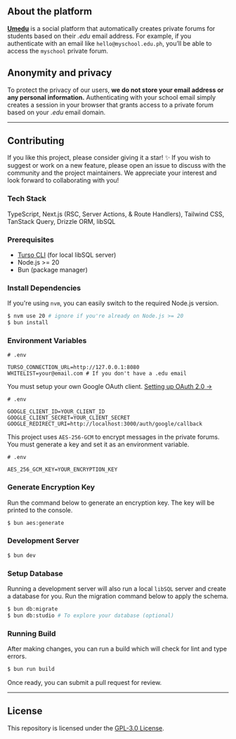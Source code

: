 ## About the platform
**[Umedu](https://umedu.omsimos.com)** is a social platform that automatically creates private forums for students based on their _.edu_ email address. For example, if you authenticate with an email like `hello@myschool.edu.ph`, you’ll be able to access the `myschool` private forum.

## Anonymity and privacy

To protect the privacy of our users, **we do not store your email address or any personal information.** Authenticating with your school email simply creates a session in your browser that grants access to a private forum based on your _.edu_ email domain.

---

## Contributing

If you like this project, please consider giving it a star! ✨ If you wish to suggest or work on a new feature, please open an issue to discuss with the community and the project maintainers. We appreciate your interest and look forward to collaborating with you!

### Tech Stack

TypeScript, Next.js (RSC, Server Actions, & Route Handlers), Tailwind CSS, TanStack Query, Drizzle ORM, libSQL

### Prerequisites

- [Turso CLI](https://docs.turso.tech/cli/installation) (for local libSQL server)
- Node.js >= 20
- Bun (package manager)

### Install Dependencies

If you're using `nvm`, you can easily switch to the required Node.js version.
```sh
$ nvm use 20 # ignore if you're already on Node.js >= 20
$ bun install
```

### Environment Variables
```env
# .env

TURSO_CONNECTION_URL=http://127.0.0.1:8080
WHITELIST=your@email.com # If you don't have a .edu email
```

You must setup your own Google OAuth client. [Setting up OAuth 2.0 &rarr;](https://support.google.com/cloud/answer/6158849)
```env
# .env

GOOGLE_CLIENT_ID=YOUR_CLIENT_ID
GOOGLE_CLIENT_SECRET=YOUR_CLIENT_SECRET
GOOGLE_REDIRECT_URI=http://localhost:3000/auth/google/callback
```

This project uses `AES-256-GCM` to encrypt messages in the private forums. You must generate a key and set it as an environment variable.
```env
# .env

AES_256_GCM_KEY=YOUR_ENCRYPTION_KEY
```

### Generate Encryption Key
Run the command below to generate an encryption key. The key will be printed to the console.
```sh
$ bun aes:generate
```

### Development Server
```sh
$ bun dev
```

### Setup Database
Running a development server will also run a local `libSQL` server and create a database for you. Run the migration command below to apply the schema.
```sh
$ bun db:migrate
$ bun db:studio # To explore your database (optional)
```

### Running Build
After making changes, you can run a build which will check for lint and type errors.
```sh
$ bun run build
```

Once ready, you can submit a pull request for review.

---

## License
This repository is licensed under the [GPL-3.0 License](https://github.com/joshxfi/umedu/blob/main/LICENSE).
